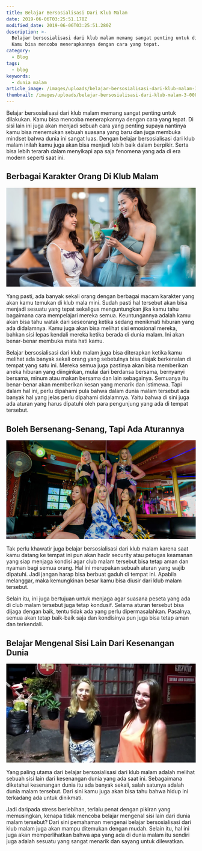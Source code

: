 ```yaml
---
title: Belajar Bersosialisasi Dari Klub Malam
date: 2019-06-06T03:25:51.178Z
modified_date: 2019-06-06T03:25:51.280Z
description: >-
  Belajar bersosialisasi dari klub malam memang sangat penting untuk dilakukan.
  Kamu bisa mencoba menerapkannya dengan cara yang tepat.
category:
  - Blog
tags:
  - blog
keywords:
  - dunia malam
article_image: /images/uploads/belajar-bersosialisasi-dari-klub-malam-3.jpg
thumbnail: /images/uploads/belajar-bersosialisasi-dari-klub-malam-3-008.jpg
---
```

Belajar bersosialisasi dari klub malam memang sangat penting untuk dilakukan. Kamu bisa mencoba menerapkannya dengan cara yang tepat. Di sisi lain ini juga akan menjadi sebuah cara yang penting supaya nantinya kamu bisa menemukan sebuah suasana yang baru dan juga membuka mindset bahwa dunia ini sangat luas. Dengan belajar bersosialisasi dari klub malam inilah kamu juga akan bisa menjadi lebih baik dalam berpikir. Serta bisa lebih terarah dalam menyikapi apa saja fenomena yang ada di era modern seperti saat ini.



## Berbagai Karakter Orang Di Klub Malam

![Belajar Bersosialisasi Dari Klub Malam](/images/uploads/belajar-bersosialisasi-dari-klub-malam-3.jpg)

Yang pasti, ada banyak sekali orang dengan berbagai macam karakter yang akan kamu temukan di klub mala mini. Sudah pasti hal tersebut akan bisa menjadi sesuatu yang tepat sekaligus menguntungkan jika kamu tahu bagaimana cara mempelajari mereka semua. Keuntungannya adalah kamu akan bisa tahu watak dari seseorang ketika sedang menikmati hiburan yang ada didalamnya. Kamu juga akan bisa melihat sisi emosional mereka, bahkan sisi lepas kendali mereka ketika berada di dunia malam. Ini akan benar-benar membuka mata hati kamu.

Belajar bersosialisasi dari klub malam juga bisa diterapkan ketika kamu melihat ada banyak sekali orang yang sebetulnya bisa diajak berkenalan di tempat yang satu ini. Mereka semua juga pastinya akan bisa memberikan aneka hiburan yang diinginkan, mulai dari berdansa bersama, bernyanyi bersama, minum atau makan bersama dan lain sebagainya. Semuanya itu benar-benar akan memberikan kesan yang menarik dan istimewa. Tapi dalam hal ini, perlu dipahami pula bahwa dalam dunia malam tersebut ada banyak hal yang jelas perlu dipahami didalamnya. Yaitu bahwa di sini juga ada aturan yang harus dipatuhi oleh para pengunjung yang ada di tempat tersebut. 



## Boleh Bersenang-Senang, Tapi Ada Aturannya

![Belajar Bersosialisasi Dari Klub Malam](/images/uploads/belajar-bersosialisasi-dari-klub-malam-2.jpg)

Tak perlu khawatir juga belajar bersosialisasi dari klub malam karena saat kamu datang ke tempat ini pun akan hadir security atau petugas keamanan yang siap menjaga kondisi agar club malam tersebut bisa tetap aman dan nyaman bagi semua orang. Hal ini merupakan sebuah aturan yang wajib dipatuhi. Jadi jangan harap bisa berbuat gaduh di tempat ini. Apabila melanggar, maka kemungkinan besar kamu bisa diusir dari klub malam tersebut.

Selain itu, ini juga bertujuan untuk menjaga agar suasana peseta yang ada di club malam tersebut juga tetap kondusif. Selama aturan tersebut bisa dijaga dengan baik, tentu tidak ada yang perlu dipermasalahkan. Pasalnya, semua akan tetap baik-baik saja dan kondisinya pun juga bisa tetap aman dan terkendali.



## Belajar Mengenal Sisi Lain Dari Kesenangan Dunia

![Belajar Bersosialisasi Dari Klub Malam](/images/uploads/belajar-bersosialisasi-dari-klub-malam-1.jpg)

Yang paling utama dari belajar bersosialisasi dari klub malam adalah melihat sebuah sisi lain dari kesenangan dunia yang ada saat ini. Sebagaimana diketahui kesenangan dunia itu ada banyak sekali, salah satunya adalah dunia malam tersebut. Dari sini kamu juga akan bisa tahu bahwa hidup ini terkadang ada untuk dinikmati. 

Jadi daripada stress berlebihan, terlalu penat dengan pikiran yang memusingkan, kenapa tidak mencoba belajar mengenal sisi lain dari dunia malam tersebut? Dari sini pemahaman mengenai belajar bersosialisasi dari klub malam juga akan mampu ditemukan dengan mudah. Selain itu, hal ini juga akan memperlihatkan bahwa apa yang ada di dunia malam itu sendiri juga adalah sesuatu yang sangat menarik dan sayang untuk dilewatkan.
